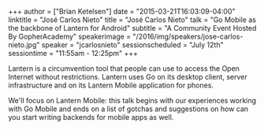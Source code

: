 +++
author = ["Brian Ketelsen"]
date = "2015-03-21T16:03:09-04:00"
linktitle = "José Carlos Nieto"
title = "José Carlos Nieto"
talk = "Go Mobile as the backbone of Lantern for Android"
subtitle = "A Community Event Hosted By GopherAcademy"
speakerimage = "/2016/img/speakers/jose-carlos-nieto.jpg"
speaker = "jcarlosnieto"
sessionscheduled = "July 12th"
sessiontime = "11:55am - 12:25pm"
+++

Lantern is a circumvention tool that people can use to access the Open Internet without restrictions. Lantern uses Go on its desktop client, server infrastructure and on its Lantern Mobile application for phones.

We'll focus on Lantern Mobile: this talk begins with our experiences working with Go Mobile and ends on a list of gotchas and suggestions on how can you start writing backends for mobile apps as well.
